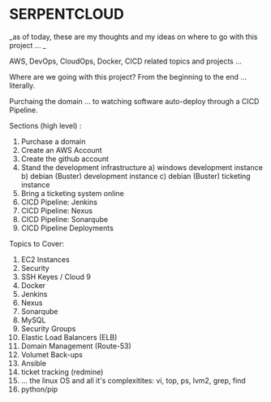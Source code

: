 # SERPENTCLOUD

_as of today, these are my thoughts and my ideas on where to go with this project ... _ 

AWS, DevOps, CloudOps, Docker, CICD related topics and projects ... 

Where are we going with this project? From the beginning to the end ... literally.

Purchaing the domain ... to watching software auto-deploy through a CICD Pipeline. 

Sections (high level) : 

1) Purchase a domain 
2) Create an AWS Account 
3) Create the github account
4) Stand the development infrastructure 
 a) windows development instance 
 b) debian (Buster) development instance
 c) debian (Buster) ticketing instance
5) Bring a ticketing system online
6) CICD Pipeline: Jenkins
7) CICD Pipeline: Nexus
8) CICD Pipeline: Sonarqube
7) CICD Pipeline Deployments

Topics to Cover: 

1) EC2 Instances
2) Security
3) SSH Keyes / Cloud 9
4) Docker
5) Jenkins
6) Nexus
7) Sonarqube
8) MySQL
9) Security Groups
10) Elastic Load Balancers (ELB)
11) Domain Management (Route-53)
12) Volumet Back-ups
13) Ansible
14) ticket tracking (redmine)
15) ... the linux OS and all it's complexitites: vi, top, ps, lvm2, grep, find
16) python/pip 


